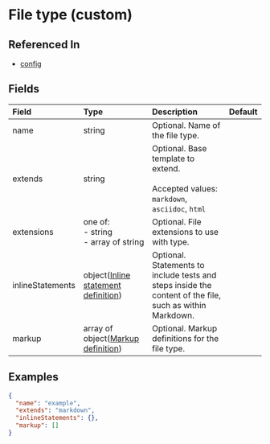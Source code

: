 
# File type (custom)



## Referenced In

- [config](/docs/references/schemas/config)

## Fields

Field | Type | Description | Default
:-- | :-- | :-- | :--
name | string | Optional. Name of the file type. | 
extends | string | Optional. Base template to extend.<br/><br/>Accepted values: `markdown`, `asciidoc`, `html` | 
extensions | one of:<br/>- string<br/>- array of string | Optional. File extensions to use with type. | 
inlineStatements | object([Inline statement definition](/docs/references/schemas/inline-statement-definition)) | Optional. Statements to include tests and steps inside the content of the file, such as within Markdown. | 
markup | array of object([Markup definition](/docs/references/schemas/markup-definition)) | Optional. Markup definitions for the file type. | 

## Examples

```json
{
  "name": "example",
  "extends": "markdown",
  "inlineStatements": {},
  "markup": []
}
```
